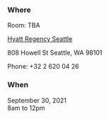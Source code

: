 ### Where

Room: TBA

[Hyatt Regency Seattle](https://www.hyatt.com/en-US/hotel/washington/hyatt-regency-seattle/sears?)  

808 Howell St
Seattle, WA 98101

Phone: +32 2 620 04 26  

### When
September 30, 2021  
8am to 12pm  
